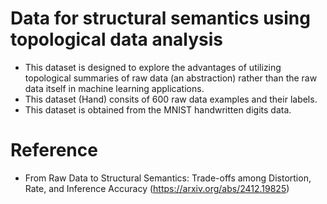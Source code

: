 # Data for structural semantics using topological data analysis
- This dataset is designed to explore the advantages of utilizing topological summaries of raw data (an abstraction) rather than the raw data itself in machine learning applications.
- This dataset (Hand) consits of $600$ raw data examples and their labels.
- This dataset is obtained from the MNIST handwritten digits data. 

# Reference
- From Raw Data to Structural Semantics: Trade-offs among Distortion, Rate, and Inference Accuracy (https://arxiv.org/abs/2412.19825)

